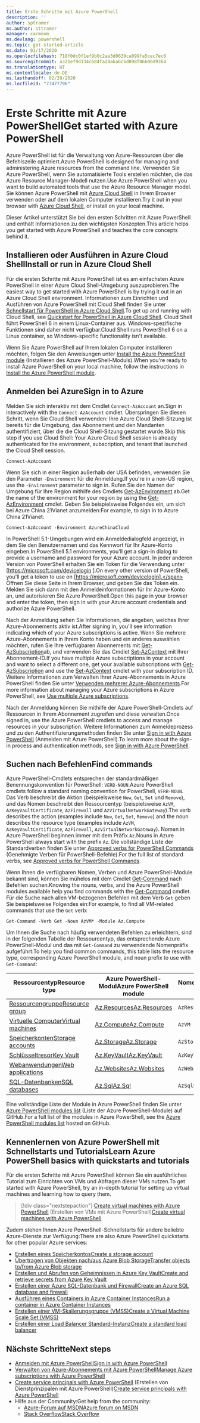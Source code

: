 ```yaml
---
title: Erste Schritte mit Azure PowerShell
description: ''
author: sptramer
ms.author: sttramer
manager: carmonm
ms.devlang: powershell
ms.topic: get-started-article
ms.date: 01/17/2020
ms.openlocfilehash: 718f0dc0f1ef9b0c2aa3d0630ca099fa5cec7ec0
ms.sourcegitcommit: a321ef9d134c684fa24ababcbd898f86b00d9364
ms.translationtype: HT
ms.contentlocale: de-DE
ms.lasthandoff: 02/20/2020
ms.locfileid: "77477796"
---
```

# <a name="get-started-with-azure-powershell"></a><span data-ttu-id="71a0f-102">Erste Schritte mit Azure PowerShell</span><span class="sxs-lookup"><span data-stu-id="71a0f-102">Get started with Azure PowerShell</span></span>

<span data-ttu-id="71a0f-103">Azure PowerShell ist für die Verwaltung von Azure-Ressourcen über die Befehlszeile optimiert.</span><span class="sxs-lookup"><span data-stu-id="71a0f-103">Azure PowerShell is designed for managing and administering Azure resources from the command line.</span></span> <span data-ttu-id="71a0f-104">Verwenden Sie Azure PowerShell, wenn Sie automatisierte Tools erstellen möchten, die das Azure Resource Manager-Modell nutzen.</span><span class="sxs-lookup"><span data-stu-id="71a0f-104">Use Azure PowerShell when you want to build automated tools that use the Azure Resource Manager model.</span></span>
<span data-ttu-id="71a0f-105">Sie können Azure PowerShell mit [Azure Cloud Shell](/azure/cloud-shell/overview) in Ihrem Browser verwenden oder auf dem lokalen Computer installieren.</span><span class="sxs-lookup"><span data-stu-id="71a0f-105">Try it out in your browser with [Azure Cloud Shell](/azure/cloud-shell/overview), or install on your local machine.</span></span>

<span data-ttu-id="71a0f-106">Dieser Artikel unterstützt Sie bei den ersten Schritten mit Azure PowerShell und enthält Informationen zu den wichtigsten Konzepten.</span><span class="sxs-lookup"><span data-stu-id="71a0f-106">This article helps you get started with Azure PowerShell and teaches the core concepts behind it.</span></span>

## <a name="install-or-run-in-azure-cloud-shell"></a><span data-ttu-id="71a0f-107">Installieren oder Ausführen in Azure Cloud Shell</span><span class="sxs-lookup"><span data-stu-id="71a0f-107">Install or run in Azure Cloud Shell</span></span>

<span data-ttu-id="71a0f-108">Für die ersten Schritte mit Azure PowerShell ist es am einfachsten Azure PowerShell in einer Azure Cloud Shell-Umgebung auszuprobieren.</span><span class="sxs-lookup"><span data-stu-id="71a0f-108">The easiest way to get started with Azure PowerShell is by trying it out in an Azure Cloud Shell environment.</span></span>
<span data-ttu-id="71a0f-109">Informationen zum Einrichten und Ausführen von Azure PowerShell mit Cloud Shell finden Sie unter [Schnellstart für PowerShell in Azure Cloud Shell](/azure/cloud-shell/quickstart-powershell).</span><span class="sxs-lookup"><span data-stu-id="71a0f-109">To get up and running with Cloud Shell, see [Quickstart for PowerShell in Azure Cloud Shell](/azure/cloud-shell/quickstart-powershell).</span></span>
<span data-ttu-id="71a0f-110">Cloud Shell führt PowerShell 6 in einem Linux-Container aus. Windows-spezifische Funktionen sind daher nicht verfügbar.</span><span class="sxs-lookup"><span data-stu-id="71a0f-110">Cloud Shell runs PowerShell 6 on a Linux container, so Windows-specific functionality isn't available.</span></span>

<span data-ttu-id="71a0f-111">Wenn Sie Azure PowerShell auf Ihrem lokalen Computer installieren möchten, folgen Sie den Anweisungen unter [Install the Azure PowerShell module](install-az-ps.md) (Installieren des Azure PowerShell-Moduls).</span><span class="sxs-lookup"><span data-stu-id="71a0f-111">When you're ready to install Azure PowerShell on your local machine, follow the instructions in [Install the Azure PowerShell module](install-az-ps.md).</span></span>

## <a name="sign-in-to-azure"></a><span data-ttu-id="71a0f-112">Anmelden bei Azure</span><span class="sxs-lookup"><span data-stu-id="71a0f-112">Sign in to Azure</span></span>

<span data-ttu-id="71a0f-113">Melden Sie sich interaktiv mit dem Cmdlet `Connect-AzAccount` an.</span><span class="sxs-lookup"><span data-stu-id="71a0f-113">Sign in interactively with the `Connect-AzAccount` cmdlet.</span></span> <span data-ttu-id="71a0f-114">Überspringen Sie diesen Schritt, wenn Sie Cloud Shell verwenden: Ihre Azure Cloud Shell-Sitzung ist bereits für die Umgebung, das Abonnement und den Mandanten authentifiziert, über die die Cloud Shell-Sitzung gestartet wurde.</span><span class="sxs-lookup"><span data-stu-id="71a0f-114">Skip this step if you use Cloud Shell: Your Azure Cloud Shell session is already authenticated for the environment, subscription, and tenant that launched the Cloud Shell session.</span></span>

```azurepowershell-interactive
Connect-AzAccount
```

<span data-ttu-id="71a0f-115">Wenn Sie sich in einer Region außerhalb der USA befinden, verwenden Sie den Parameter `-Environment` für die Anmeldung.</span><span class="sxs-lookup"><span data-stu-id="71a0f-115">If you're in a non-US region, use the `-Environment` parameter to sign in.</span></span> <span data-ttu-id="71a0f-116">Rufen Sie den Namen der Umgebung für Ihre Region mithilfe des Cmdlets [Get-AzEnvironment](/powershell/module/Az.Accounts/Get-AzEnvironment) ab.</span><span class="sxs-lookup"><span data-stu-id="71a0f-116">Get the name of the environment for your region by using the [Get-AzEnvironment](/powershell/module/Az.Accounts/Get-AzEnvironment) cmdlet.</span></span> <span data-ttu-id="71a0f-117">Geben Sie beispielsweise Folgendes ein, um sich bei Azure China 21Vianet anzumelden:</span><span class="sxs-lookup"><span data-stu-id="71a0f-117">For example, to sign in to Azure China 21Vianet:</span></span>

```azurepowershell-interactive
Connect-AzAccount -Environment AzureChinaCloud
```

<span data-ttu-id="71a0f-118">In PowerShell 5.1-Umgebungen wird ein Anmeldedialogfeld angezeigt, in dem Sie den Benutzernamen und das Kennwort für Ihr Azure-Konto eingeben.</span><span class="sxs-lookup"><span data-stu-id="71a0f-118">In PowerShell 5.1 environments, you'll get a sign-in dialog to provide a username and password for your Azure account.</span></span> <span data-ttu-id="71a0f-119">In jeder anderen Version von PowerShell erhalten Sie ein Token für die Verwendung unter [https://microsoft.com/devicelogin ].</span><span class="sxs-lookup"><span data-stu-id="71a0f-119">On every other version of PowerShell, you'll get a token to use on [https://microsoft.com/devicelogin].</span></span>
<span data-ttu-id="71a0f-120">Öffnen Sie diese Seite in Ihrem Browser, und geben Sie das Token ein. Melden Sie sich dann mit den Anmeldeinformationen für Ihr Azure-Konto an, und autorisieren Sie Azure PowerShell.</span><span class="sxs-lookup"><span data-stu-id="71a0f-120">Open this page in your browser and enter the token, then sign in with your Azure account credentials and authorize Azure PowerShell.</span></span>

<span data-ttu-id="71a0f-121">Nach der Anmeldung sehen Sie Informationen, die angeben, welches Ihrer Azure-Abonnements aktiv ist.</span><span class="sxs-lookup"><span data-stu-id="71a0f-121">After signing in, you'll see information indicating which of your Azure subscriptions is active.</span></span> <span data-ttu-id="71a0f-122">Wenn Sie mehrere Azure-Abonnements in Ihrem Konto haben und ein anderes auswählen möchten, rufen Sie Ihre verfügbaren Abonnements mit [Get-AzSubscription](/powershell/module/az.accounts/get-azsubscription)ab, und verwenden Sie das Cmdlet [Set-AzContext](/powershell/module/az.accounts/set-azcontext) mit Ihrer Abonnement-ID.</span><span class="sxs-lookup"><span data-stu-id="71a0f-122">If you have multiple Azure subscriptions in your account and want to select a different one, get your available subscriptions with [Get-AzSubscription](/powershell/module/az.accounts/get-azsubscription) and use the [Set-AzContext](/powershell/module/az.accounts/set-azcontext) cmdlet with your subscription ID.</span></span>
<span data-ttu-id="71a0f-123">Weitere Informationen zum Verwalten Ihrer Azure-Abonnements in Azure PowerShell finden Sie unter [Verwenden mehrerer Azure-Abonnements](manage-subscriptions-azureps.md).</span><span class="sxs-lookup"><span data-stu-id="71a0f-123">For more information about managing your Azure subscriptions in Azure PowerShell, see [Use multiple Azure subscriptions](manage-subscriptions-azureps.md).</span></span>

<span data-ttu-id="71a0f-124">Nach der Anmeldung können Sie mithilfe der Azure PowerShell-Cmdlets auf Ressourcen in Ihrem Abonnement zugreifen und diese verwalten.</span><span class="sxs-lookup"><span data-stu-id="71a0f-124">Once signed in, use the Azure PowerShell cmdlets to access and manage resources in your subscription.</span></span> <span data-ttu-id="71a0f-125">Weitere Informationen zum Anmeldeprozess und zu den Authentifizierungsmethoden finden Sie unter [Sign in with Azure PowerShell](authenticate-azureps.md) (Anmelden mit Azure PowerShell).</span><span class="sxs-lookup"><span data-stu-id="71a0f-125">To learn more about the sign-in process and authentication methods, see [Sign in with Azure PowerShell](authenticate-azureps.md).</span></span>

## <a name="find-commands"></a><span data-ttu-id="71a0f-126">Suchen nach Befehlen</span><span class="sxs-lookup"><span data-stu-id="71a0f-126">Find commands</span></span>

<span data-ttu-id="71a0f-127">Azure PowerShell-Cmdlets entsprechen der standardmäßigen Benennungskonvention für PowerShell: `VERB-NOUN`.</span><span class="sxs-lookup"><span data-stu-id="71a0f-127">Azure PowerShell cmdlets follow a standard naming convention for PowerShell, `VERB-NOUN`.</span></span> <span data-ttu-id="71a0f-128">Das Verb beschreibt die Aktion (beispielsweise `New`, `Get`, `Set` und `Remove`), und das Nomen beschreibt den Ressourcentyp (beispielsweise `AzVM`, `AzKeyVaultCertificate`, `AzFirewall` und `AzVirtualNetworkGateway`).</span><span class="sxs-lookup"><span data-stu-id="71a0f-128">The verb describes the action (examples include `New`, `Get`, `Set`, `Remove`) and the noun describes the resource type (examples include `AzVM`, `AzKeyVaultCertificate`, `AzFirewall`, `AzVirtualNetworkGateway`).</span></span> <span data-ttu-id="71a0f-129">Nomen in Azure PowerShell beginnen immer mit dem Präfix `Az`.</span><span class="sxs-lookup"><span data-stu-id="71a0f-129">Nouns in Azure PowerShell always start with the prefix `Az`.</span></span> <span data-ttu-id="71a0f-130">Die vollständige Liste der Standardverben finden Sie unter [Approved verbs for PowerShell Commands](/powershell/scripting/developer/cmdlet/approved-verbs-for-windows-powershell-commands) (Genehmigte Verben für PowerShell-Befehle).</span><span class="sxs-lookup"><span data-stu-id="71a0f-130">For the full list of standard verbs, see [Approved verbs for PowerShell Commands](/powershell/scripting/developer/cmdlet/approved-verbs-for-windows-powershell-commands).</span></span>

<span data-ttu-id="71a0f-131">Wenn Ihnen die verfügbaren Nomen, Verben und Azure PowerShell-Module bekannt sind, können Sie mühelos mit dem Cmdlet [Get-Command](/powershell/module/microsoft.powershell.core/get-command) nach Befehlen suchen.</span><span class="sxs-lookup"><span data-stu-id="71a0f-131">Knowing the nouns, verbs, and the Azure PowerShell modules available help you find commands with the [Get-Command](/powershell/module/microsoft.powershell.core/get-command) cmdlet.</span></span> <span data-ttu-id="71a0f-132">Für die Suche nach allen VM-bezogenen Befehlen mit dem Verb `Get` geben Sie beispielsweise Folgendes ein:</span><span class="sxs-lookup"><span data-stu-id="71a0f-132">For example, to find all VM-related commands that use the `Get` verb:</span></span>

```powershell-interactive
Get-Command -Verb Get -Noun AzVM* -Module Az.Compute
```

<span data-ttu-id="71a0f-133">Um Ihnen die Suche nach häufig verwendeten Befehlen zu erleichtern, sind in der folgenden Tabelle der Ressourcentyp, das entsprechende Azure PowerShell-Modul und das mit `Get-Command` zu verwendende Nomenpräfix aufgeführt:</span><span class="sxs-lookup"><span data-stu-id="71a0f-133">To help you find common commands, this table lists the resource type, corresponding Azure PowerShell module, and noun prefix to use with `Get-Command`:</span></span>

| <span data-ttu-id="71a0f-134">Ressourcentyp</span><span class="sxs-lookup"><span data-stu-id="71a0f-134">Resource type</span></span> | <span data-ttu-id="71a0f-135">Azure PowerShell-Modul</span><span class="sxs-lookup"><span data-stu-id="71a0f-135">Azure PowerShell module</span></span> | <span data-ttu-id="71a0f-136">Nomenpräfix</span><span class="sxs-lookup"><span data-stu-id="71a0f-136">Noun prefix</span></span> |
|---------------|-------------------------|----------------|
| [<span data-ttu-id="71a0f-137">Ressourcengruppe</span><span class="sxs-lookup"><span data-stu-id="71a0f-137">Resource group</span></span>](/azure/azure-resource-manager/resource-group-overview) | [<span data-ttu-id="71a0f-138">Az.Resources</span><span class="sxs-lookup"><span data-stu-id="71a0f-138">Az.Resources</span></span>](/powershell/module/az.resources#resources) | `AzResourceGroup` |
| [<span data-ttu-id="71a0f-139">Virtuelle Computer</span><span class="sxs-lookup"><span data-stu-id="71a0f-139">Virtual machines</span></span>](/azure/virtual-machines) | [<span data-ttu-id="71a0f-140">Az.Compute</span><span class="sxs-lookup"><span data-stu-id="71a0f-140">Az.Compute</span></span>](/powershell/module/az.compute#virtual_machines) | `AzVM` |
| [<span data-ttu-id="71a0f-141">Speicherkonten</span><span class="sxs-lookup"><span data-stu-id="71a0f-141">Storage accounts</span></span>](/azure/storage/common/storage-introduction) | [<span data-ttu-id="71a0f-142">Az.Storage</span><span class="sxs-lookup"><span data-stu-id="71a0f-142">Az.Storage</span></span>](/powershell/module/az.storage/) | `AzStorageAccount` |
| [<span data-ttu-id="71a0f-143">Schlüsseltresor</span><span class="sxs-lookup"><span data-stu-id="71a0f-143">Key Vault</span></span>](/azure/key-vault/key-vault-whatis) | [<span data-ttu-id="71a0f-144">Az.KeyVault</span><span class="sxs-lookup"><span data-stu-id="71a0f-144">Az.KeyVault</span></span>](/powershell/module/az.keyvault) | `AzKeyVault` |
| [<span data-ttu-id="71a0f-145">Webanwendungen</span><span class="sxs-lookup"><span data-stu-id="71a0f-145">Web applications</span></span>](/azure/app-service) | [<span data-ttu-id="71a0f-146">Az.Websites</span><span class="sxs-lookup"><span data-stu-id="71a0f-146">Az.Websites</span></span>](/powershell/module/az.websites) | `AzWebApp` |
| [<span data-ttu-id="71a0f-147">SQL-Datenbanken</span><span class="sxs-lookup"><span data-stu-id="71a0f-147">SQL databases</span></span>](/azure/sql-database) | [<span data-ttu-id="71a0f-148">Az.Sql</span><span class="sxs-lookup"><span data-stu-id="71a0f-148">Az.Sql</span></span>](/powershell/module/az.sql) | `AzSqlDatabase` |

<span data-ttu-id="71a0f-149">Eine vollständige Liste der Module in Azure PowerShell finden Sie unter [Azure PowerShell modules list](https://github.com/Azure/azure-powershell/blob/master/documentation/azure-powershell-modules.md) (Liste der Azure PowerShell-Module) auf GitHub.</span><span class="sxs-lookup"><span data-stu-id="71a0f-149">For a full list of the modules in Azure PowerShell, see the [Azure PowerShell modules list](https://github.com/Azure/azure-powershell/blob/master/documentation/azure-powershell-modules.md) hosted on GitHub.</span></span>

## <a name="learn-azure-powershell-basics-with-quickstarts-and-tutorials"></a><span data-ttu-id="71a0f-150">Kennenlernen von Azure PowerShell mit Schnellstarts und Tutorials</span><span class="sxs-lookup"><span data-stu-id="71a0f-150">Learn Azure PowerShell basics with quickstarts and tutorials</span></span>

<span data-ttu-id="71a0f-151">Für die ersten Schritte mit Azure PowerShell können Sie ein ausführliches Tutorial zum Einrichten von VMs und Abfragen dieser VMs nutzen.</span><span class="sxs-lookup"><span data-stu-id="71a0f-151">To get started with Azure PowerShell, try an in-depth tutorial for setting up virtual machines and learning how to query them.</span></span>

> [!div class="nextstepaction"]
> <span data-ttu-id="71a0f-152">[Create virtual machines with Azure PowerShell](azureps-vm-tutorial.yml) (Erstellen von VMs mit Azure PowerShell)</span><span class="sxs-lookup"><span data-stu-id="71a0f-152">[Create virtual machines with Azure PowerShell](azureps-vm-tutorial.yml)</span></span>

<span data-ttu-id="71a0f-153">Zudem stehen Ihnen Azure PowerShell-Schnellstarts für andere beliebte Azure-Dienste zur Verfügung:</span><span class="sxs-lookup"><span data-stu-id="71a0f-153">There are also Azure PowerShell quickstarts for other popular Azure services:</span></span>

* [<span data-ttu-id="71a0f-154">Erstellen eines Speicherkontos</span><span class="sxs-lookup"><span data-stu-id="71a0f-154">Create a storage account</span></span>](/azure/storage/common/storage-quickstart-create-account?tabs=azure-powershell)
* [<span data-ttu-id="71a0f-155">Übertragen von Objekten nach/aus Azure Blob Storage</span><span class="sxs-lookup"><span data-stu-id="71a0f-155">Transfer objects to/from Azure Blob storage</span></span>](/azure/storage/blobs/storage-quickstart-blobs-powershell)
* [<span data-ttu-id="71a0f-156">Erstellen und Abrufen von Geheimnissen in Azure Key Vault</span><span class="sxs-lookup"><span data-stu-id="71a0f-156">Create and retrieve secrets from Azure Key Vault</span></span>](/azure/key-vault/quick-create-powershell)
* [<span data-ttu-id="71a0f-157">Erstellen einer Azure SQL-Datenbank und Firewall</span><span class="sxs-lookup"><span data-stu-id="71a0f-157">Create an Azure SQL database and firewall</span></span>](/azure/sql-database/scripts/sql-database-create-and-configure-database-powershell)
* [<span data-ttu-id="71a0f-158">Ausführen eines Containers in Azure Container Instances</span><span class="sxs-lookup"><span data-stu-id="71a0f-158">Run a container in Azure Container Instances</span></span>](/azure/container-instances/container-instances-quickstart-powershell)
* [<span data-ttu-id="71a0f-159">Erstellen einer VM-Skalierungsgruppe (VMSS)</span><span class="sxs-lookup"><span data-stu-id="71a0f-159">Create a Virtual Machine Scale Set (VMSS)</span></span>](/azure/virtual-machine-scale-sets/quick-create-powershell)
* [<span data-ttu-id="71a0f-160">Erstellen einer Load Balancer Standard-Instanz</span><span class="sxs-lookup"><span data-stu-id="71a0f-160">Create a standard load balancer</span></span>](/azure/load-balancer/quickstart-create-standard-load-balancer-powershell)

## <a name="next-steps"></a><span data-ttu-id="71a0f-161">Nächste Schritte</span><span class="sxs-lookup"><span data-stu-id="71a0f-161">Next steps</span></span>

* [<span data-ttu-id="71a0f-162">Anmelden mit Azure PowerShell</span><span class="sxs-lookup"><span data-stu-id="71a0f-162">Sign in with Azure PowerShell</span></span>](authenticate-azureps.md)
* [<span data-ttu-id="71a0f-163">Verwalten von Azure-Abonnements mit Azure PowerShell</span><span class="sxs-lookup"><span data-stu-id="71a0f-163">Manage Azure subscriptions with Azure PowerShell</span></span>](manage-subscriptions-azureps.md)
* <span data-ttu-id="71a0f-164">[Create service principals with Azure PowerShell](create-azure-service-principal-azureps.md) (Erstellen von Dienstprinzipalen mit Azure PowerShell)</span><span class="sxs-lookup"><span data-stu-id="71a0f-164">[Create service principals with Azure PowerShell](create-azure-service-principal-azureps.md)</span></span>
* <span data-ttu-id="71a0f-165">Hilfe aus der Community:</span><span class="sxs-lookup"><span data-stu-id="71a0f-165">Get help from the community:</span></span>
  * [<span data-ttu-id="71a0f-166">Azure-Forum auf MSDN</span><span class="sxs-lookup"><span data-stu-id="71a0f-166">Azure forum on MSDN</span></span>](https://go.microsoft.com/fwlink/p/?LinkId=320212)
  * [<span data-ttu-id="71a0f-167">Stack Overflow</span><span class="sxs-lookup"><span data-stu-id="71a0f-167">Stack Overflow</span></span>](https://go.microsoft.com/fwlink/?LinkId=320213)
